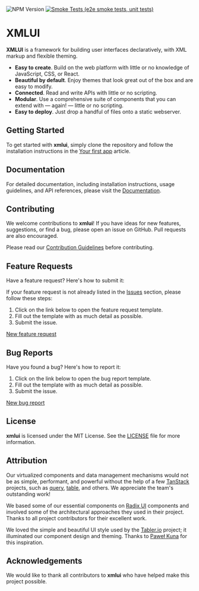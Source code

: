 ![NPM Version](https://img.shields.io/npm/v/xmlui) [![Smoke Tests (e2e smoke tests, unit tests)](https://github.com/xmlui-com/xmlui/actions/workflows/run-smoke-tests.yml/badge.svg)](https://github.com/xmlui-com/xmlui/actions/workflows/run-smoke-tests.yml)

# XMLUI

**XMLUI** is a framework for building user interfaces declaratively, with XML markup and flexible theming.

- **Easy to create**. Build on the web platform with little or no knowledge of JavaScript, CSS, or React.
- **Beautiful by default**. Enjoy themes that look great out of the box and are easy to modify.
- **Connected**. Read and write APIs with little or no scripting.
- **Modular**. Use a comprehensive suite of components that you can extend with — again! — little or no scripting.
- **Easy to deploy**. Just drop a handful of files onto a static webserver.

## Getting Started

To get started with **xmlui**, simply clone the repository and follow the installation instructions in the [Your first app](https://ncrm.azurewebsites.net/get-started/first-app/) article.

## Documentation

For detailed documentation, including installation instructions, usage guidelines, and API references, please visit the [Documentation](https://docs.xmlui.com/).

## Contributing

We welcome contributions to **xmlui**! If you have ideas for new features, suggestions, or find a bug, please open an issue on GitHub. Pull requests are also encouraged.

Please read our [Contribution Guidelines](./CONTRIBUTING.md) before contributing.

## Feature Requests

Have a feature request? Here's how to submit it:

If your feature request is not already listed in the [Issues](https://github.com/xmlui-com/xmlui/issues) section, please follow these steps:

1. Click on the link below to open the feature request template.
2. Fill out the template with as much detail as possible.
3. Submit the issue.

[New feature request](https://github.com/xmlui-com/xmlui/issues/new?template=feature_request.md)

## Bug Reports

Have you found a bug? Here's how to report it:

1. Click on the link below to open the bug report template.
2. Fill out the template with as much detail as possible.
3. Submit the issue.

[New bug report](https://github.com/xmlui-com/xmlui/issues/new?template=bug_report.md)

## License

**xmlui** is licensed under the MIT License. See the [LICENSE](./LICENSE) file for more information.

## Attribution

Our virtualized components and data management mechanisms would not be as simple, performant, and powerful without the help of a few [TanStack](https://github.com/TanStack) projects, such as [query](https://github.com/TanStack/query), [table](https://github.com/TanStack/table), and others. We appreciate the team's outstanding work!

We based some of our essential components on [Radix UI](https://www.radix-ui.com/) components and involved some of the architectural approaches they used in their project. Thanks to all project contributors for their excellent work.

We loved the simple and beautiful UI style used by the [Tabler.io](https://tabler.io/) project; it illuminated our component design and theming. Thanks to [Paweł Kuna](https://github.com/codecalm) for this inspiration.

## Acknowledgements

We would like to thank all contributors to **xmlui** who have helped make this project possible.
